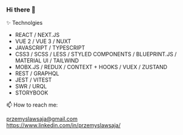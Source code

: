 ### Hi there 👋

✨ Technolgies 


- REACT / NEXT.JS
- VUE 2 / VUE 3 / NUXT
- JAVASCRIPT / TYPESCRIPT
- CSS3 / SCSS / LESS / STYLED COMPONENTS / BLUEPRINT.JS / MATERIAL UI / TAILWIND
- MOBX.JS / REDUX / CONTEXT + HOOKS / VUEX / ZUSTAND
- REST / GRAPHQL
- JEST / VITEST
- SWR / URQL
- STORYBOOK 

📫 How to reach me:

przemyslawsaja@gmail.com <br />
https://www.linkedin.com/in/przemyslawsaja/
